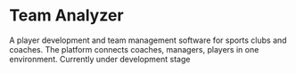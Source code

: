 # Team Analyzer
A player development and team management software for sports clubs and coaches. The platform connects coaches, managers, players in one environment.
Currently under development stage
